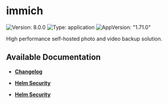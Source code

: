 # immich

![Version: 8.0.0](https://img.shields.io/badge/Version-8.0.0-informational?style=flat-square) ![Type: application](https://img.shields.io/badge/Type-application-informational?style=flat-square) ![AppVersion: "1.71.0"](https://img.shields.io/badge/AppVersion-"1.71.0"-informational?style=flat-square)

High performance self-hosted photo and video backup solution.

## Available Documentation

- [**Changelog**](CHANGELOG)

- [**Helm Security**](container-security)

- [**Helm Security**](helm-security)

